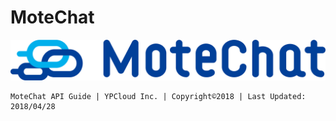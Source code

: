 # MoteChat

![](../.gitbook/assets/mc.png)

```text
MoteChat API Guide | YPCloud Inc. | Copyright©2018 | Last Updated: 2018/04/28
```

